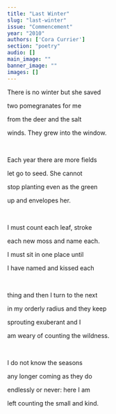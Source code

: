 ```yaml
---
title: "Last Winter"
slug: "last-winter"
issue: "Commencement"
year: "2010"
authors: ['Cora Currier']
section: "poetry"
audio: []
main_image: ""
banner_image: ""
images: []
---
```

There is no winter but she saved

 two pomegranates for me

 from the deer and the salt

 winds. They grew into the window.

  

 Each year there are more fields

 let go to seed. She cannot

 stop planting even as the green

 up and envelopes her.

  

 I must count each leaf, stroke

 each new moss and name each.

 I must sit in one place until

 I have named and kissed each

  

 thing and then I turn to the next

 in my orderly radius and they keep

 sprouting exuberant and I

 am weary of counting the wildness.

  

 I do not know the seasons

 any longer coming as they do

 endlessly or never: here I am

 left counting the small and kind. 


